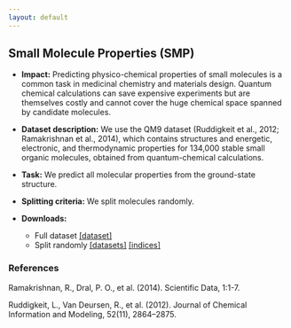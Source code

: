 ```yaml
---
layout: default
---
```


## Small Molecule Properties (SMP)
  - **Impact:** Predicting physico-chemical properties of small molecules is a common task in medicinal chemistry and materials design. Quantum chemical calculations can save expensive experiments but are themselves costly and cannot cover the huge chemical space spanned by candidate molecules. 
  - **Dataset description:** We use the QM9 dataset (Ruddigkeit et al., 2012; Ramakrishnan et al., 2014), which contains structures and energetic, electronic, and thermodynamic properties for 134,000 stable small organic molecules, obtained from quantum-chemical calculations. 
  - **Task:** We predict all molecular properties from the ground-state structure.
  - **Splitting criteria:** We split molecules randomly.
  - **Downloads:**

    - Full dataset [[dataset]]('https://drive.google.com/uc?export=download&id=1Qj67Y3cmTZoo9NCnjjI9CIs1KXnRY36O')
    - Split randomly
      [[datasets]]('https://drive.google.com/uc?export=download&id=1MtqouZsV_7nEb3CZMoaJejAHrS1_bFMN')
      [[indices]]('https://drive.google.com/uc?export=download&id=1xhIM0z_wa3BYlAnG2o_OXSj9TbTXqIIB')

### References

Ramakrishnan, R., Dral, P. O., et al. (2014). Scientific Data, 1:1-7.

Ruddigkeit, L., Van Deursen, R., et al. (2012). Journal of Chemical Information and Modeling, 52(11), 2864–2875. 
